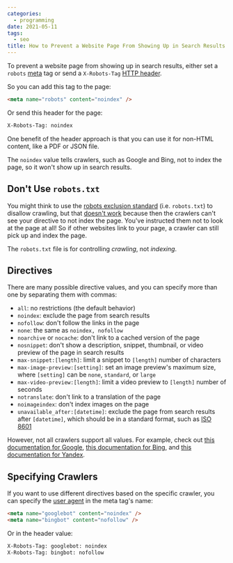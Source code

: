 ```yaml
---
categories:
  - programming
date: 2021-05-11
tags:
  - seo
title: How to Prevent a Website Page From Showing Up in Search Results
---
```


To prevent a website page from showing up in search results, either set a
`robots` [meta](https://developer.mozilla.org/en-US/docs/Web/HTML/Element/meta)
tag or send a `X-Robots-Tag` [HTTP
header](https://developer.mozilla.org/en-US/docs/Web/HTTP/Headers).

So you can add this tag to the page:

```html
<meta name="robots" content="noindex" />
```

Or send this header for the page:

```txt
X-Robots-Tag: noindex
```

One benefit of the header approach is that you can use it for non-HTML content,
like a PDF or JSON file.

The `noindex` value tells crawlers, such as Google and Bing, not to index the
page, so it won't show up in search results.

## Don't Use `robots.txt`

You might think to use the [robots exclusion
standard](https://en.wikipedia.org/wiki/Robots_exclusion_standard) (i.e.
`robots.txt`) to disallow crawling, but that [doesn't
work](https://developers.google.com/search/docs/advanced/robots/intro?rd=1#understand-the-limitations-of-a-robots.txt-file)
because then the crawlers can't see your directive to not index the page. You've
instructed them not to look at the page at all! So if other websites link to
your page, a crawler can still pick up and index the page.

The `robots.txt` file is for controlling *crawling*, not *indexing*.

## Directives

There are many possible directive values, and you can specify more than one by
separating them with commas:

* `all`: no restrictions (the default behavior)
* `noindex`: exclude the page from search results
* `nofollow`: don't follow the links in the page
* `none`: the same as `noindex, nofollow`
* `noarchive` or `nocache`: don't link to a cached version of the page
* `nosnippet`: don't show a description, snippet, thumbnail, or video preview of
  the page in search results
* `max-snippet:[length]`: limit a snippet to `[length]` number of characters
* `max-image-preview:[setting]`: set an image preview's maximum size, where
  `[setting]` can be `none`, `standard`, or `large`
* `max-video-preview:[length]`: limit a video preview to `[length]` number of
  seconds
* `notranslate`: don't link to a translation of the page
* `noimageindex`: don't index images on the page
* `unavailable_after:[datetime]`: exclude the page from search results after
  `[datetime]`, which should be in a standard format, such as [ISO
  8601](https://en.wikipedia.org/wiki/ISO_8601)

However, not all crawlers support all values. For example, check out [this
documentation for
Google](https://developers.google.com/search/docs/advanced/robots/robots_meta_tag#directives),
[this documentation for
Bing](https://www.bing.com/webmasters/help/which-robots-metatags-does-bing-support-5198d240),
and [this documentation for
Yandex](https://yandex.com/support/webmaster/controlling-robot/meta-robots.html).

## Specifying Crawlers

If you want to use different directives based on the specific crawler, you can
specify the [user agent](https://en.wikipedia.org/wiki/User_agent) in the meta
tag's name:

```html
<meta name="googlebot" content="noindex" />
<meta name="bingbot" content="nofollow" />
```

Or in the header value:

```txt
X-Robots-Tag: googlebot: noindex
X-Robots-Tag: bingbot: nofollow
```
